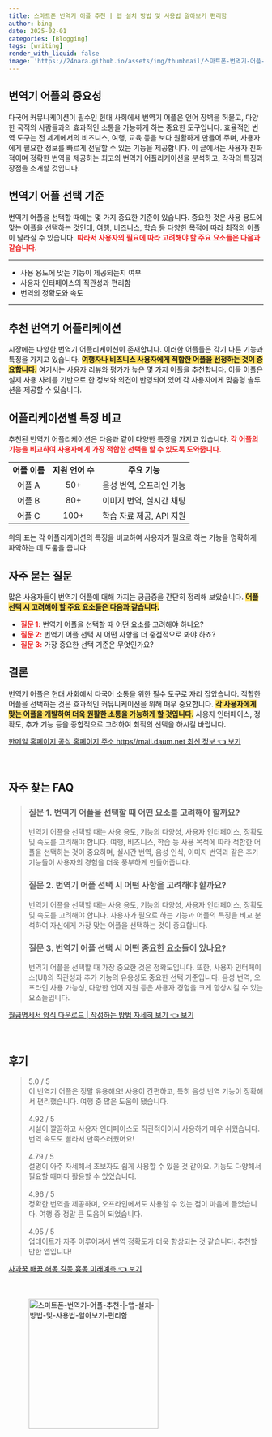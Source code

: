 ```yaml
---
title: 스마트폰 번역기 어플 추천 | 앱 설치 방법 및 사용법 알아보기 편리함
author: bing
date: 2025-02-01
categories: [Blogging]
tags: [writing]
render_with_liquid: false
image: 'https://24nara.github.io/assets/img/thumbnail/스마트폰-번역기-어플-추천-|-앱-설치-방법-및-사용법-알아보기-편리함.webp'
---
```



<h2 id='번역기 어플의 중요성'>번역기 어플의 중요성</h2>

<p>다국어 커뮤니케이션이 필수인 현대 사회에서 번역기 어플은 언어 장벽을 허물고, 다양한 국적의 사람들과의 효과적인 소통을 가능하게 하는 중요한 도구입니다. 효율적인 번역 도구는 전 세계에서의 비즈니스, 여행, 교육 등을 보다 원활하게 만들어 주며, 사용자에게 필요한 정보를 빠르게 전달할 수 있는 기능을 제공합니다. 이 글에서는 사용자 친화적이며 정확한 번역을 제공하는 최고의 번역기 어플리케이션을 분석하고, 각각의 특징과 장점을 소개할 것입니다.</p>

<h2 id='번역기 어플 선택 기준'>번역기 어플 선택 기준</h2>

<p>번역기 어플을 선택할 때에는 몇 가지 중요한 기준이 있습니다. 중요한 것은 사용 용도에 맞는 어플을 선택하는 것인데, 여행, 비즈니스, 학습 등 다양한 목적에 따라 최적의 어플이 달라질 수 있습니다. <b><span style="color: #ee2323;">따라서 사용자의 필요에 따라 고려해야 할 주요 요소들은 다음과 같습니다.</span></b></p>

<hr />

<ul>
    <li>사용 용도에 맞는 기능이 제공되는지 여부</li>
    <li>사용자 인터페이스의 직관성과 편리함</li>
    <li>번역의 정확도와 속도</li>
</ul>

<hr />

<h2 id='추천 번역기 어플리케이션'>추천 번역기 어플리케이션</h2>

<p>시장에는 다양한 번역기 어플리케이션이 존재합니다. 이러한 어플들은 각기 다른 기능과 특징을 가지고 있습니다. <b><span style="background-color: #ffe066;">여행자나 비즈니스 사용자에게 적합한 어플을 선정하는 것이 중요합니다.</span></b> 여기서는 사용자 리뷰와 평가가 높은 몇 가지 어플을 추천합니다. 이들 어플은 실제 사용 사례를 기반으로 한 정보와 의견이 반영되어 있어 각 사용자에게 맞춤형 솔루션을 제공할 수 있습니다.</p>

<h2 id='어플리케이션별 특징 비교'>어플리케이션별 특징 비교</h2>

<p>추천된 번역기 어플리케이션은 다음과 같이 다양한 특징을 가지고 있습니다. <b><span style="color: #ee2323;">각 어플의 기능을 비교하여 사용자에게 가장 적합한 선택을 할 수 있도록 도와줍니다.</span></b></p>

<table>
    <tr>
        <td style="text-align: center; height: 17px;"><b>어플 이름</b></td>
        <td style="text-align: center; height: 17px;"><b>지원 언어 수</b></td>
        <td style="text-align: center; height: 17px;"><b>주요 기능</b></td>
    </tr>
    <tr>
        <td style="text-align: center; height: 17px;">어플 A</td>
        <td style="text-align: center; height: 17px;">50+</td>
        <td style="text-align: center; height: 17px;">음성 번역, 오프라인 기능</td>
    </tr>
    <tr>
        <td style="text-align: center; height: 17px;">어플 B</td>
        <td style="text-align: center; height: 17px;">80+</td>
        <td style="text-align: center; height: 17px;">이미지 번역, 실시간 채팅</td>
    </tr>
    <tr>
        <td style="text-align: center; height: 17px;">어플 C</td>
        <td style="text-align: center; height: 17px;">100+</td>
        <td style="text-align: center; height: 17px;">학습 자료 제공, API 지원</td>
    </tr>
</table>

<p>위의 표는 각 어플리케이션의 특징을 비교하여 사용자가 필요로 하는 기능을 명확하게 파악하는 데 도움을 줍니다.</p>

<h2 id='자주 묻는 질문'>자주 묻는 질문</h2>

<p>많은 사용자들이 번역기 어플에 대해 가지는 궁금증을 간단히 정리해 보았습니다. <b><span style="background-color: #ffe066;">어플 선택 시 고려해야 할 주요 요소들은 다음과 같습니다.</span></b></p>

<ul>
    <li><b><span style="color: #ee2323;">질문 1:</span></b> 번역기 어플을 선택할 때 어떤 요소를 고려해야 하나요?</li>
    <li><b><span style="color: #ee2323;">질문 2:</span></b> 번역기 어플 선택 시 어떤 사항을 더 중점적으로 봐야 하죠?</li>
    <li><b><span style="color: #ee2323;">질문 3:</span></b> 가장 중요한 선택 기준은 무엇인가요?</li>
</ul>

<h2 id='결론'>결론</h2>

<p>번역기 어플은 현대 사회에서 다국어 소통을 위한 필수 도구로 자리 잡았습니다. 적합한 어플을 선택하는 것은 효과적인 커뮤니케이션을 위해 매우 중요합니다. <b><span style="background-color: #ffe066;">각 사용자에게 맞는 어플을 개발하여 더욱 원활한 소통을 가능하게 할 것입니다.</span></b> 사용자 인터페이스, 정확도, 추가 기능 등을 종합적으로 고려하여 최적의 선택을 하시길 바랍니다.</p>


<p><a class="click-button" title="한메일 홈페이지 공식 홈페이지 주소 https//mail.daum.net 최신 정보" href="https://24nara.github.io/posts/%ED%95%9C%EB%A9%94%EC%9D%BC-%ED%99%88%ED%8E%98%EC%9D%B4%EC%A7%80-%EA%B3%B5%EC%8B%9D-%ED%99%88%ED%8E%98%EC%9D%B4%EC%A7%80-%EC%A3%BC%EC%86%8C-httpsmail.daum.net-%EC%B5%9C%EC%8B%A0-%EC%A0%95%EB%B3%B4/" rel="dofollow">한메일 홈페이지 공식 홈페이지 주소 https//mail.daum.net 최신 정보 👈 보기</a></p><br>
<h2 id='자주_찾는_FAQ'>자주 찾는 FAQ</h2>
<div itemscope="" itemtype="https://schema.org/FAQPage"> 
<blockquote> 
<div itemscope="" itemprop="mainEntity" itemtype="https://schema.org/Question"> 
<h3 itemprop="name">질문 1. 번역기 어플을 선택할 때 어떤 요소를 고려해야 할까요?</h3> 
<div itemscope="" itemprop="acceptedAnswer" itemtype="https://schema.org/Answer"> 
<span itemprop="text"> 
<p>번역기 어플을 선택할 때는 사용 용도, 기능의 다양성, 사용자 인터페이스, 정확도 및 속도를 고려해야 합니다. 여행, 비즈니스, 학습 등 사용 목적에 따라 적합한 어플을 선택하는 것이 중요하며, 실시간 번역, 음성 인식, 이미지 번역과 같은 추가 기능들이 사용자의 경험을 더욱 풍부하게 만들어줍니다.</p> 
</span> 
</div> 
</div> 

<div itemscope="" itemprop="mainEntity" itemtype="https://schema.org/Question"> 
<h3 itemprop="name">질문 2. 번역기 어플 선택 시 어떤 사항을 고려해야 할까요?</h3> 
<div itemscope="" itemprop="acceptedAnswer" itemtype="https://schema.org/Answer"> 
<span itemprop="text"> 
<p>번역기 어플을 선택할 때는 사용 용도, 기능의 다양성, 사용자 인터페이스, 정확도 및 속도를 고려해야 합니다. 사용자가 필요로 하는 기능과 어플의 특징을 비교 분석하여 자신에게 가장 맞는 어플을 선택하는 것이 중요합니다.</p> 
</span> 
</div> 
</div> 

<div itemscope="" itemprop="mainEntity" itemtype="https://schema.org/Question"> 
<h3 itemprop="name">질문 3. 번역기 어플 선택 시 어떤 중요한 요소들이 있나요?</h3> 
<div itemscope="" itemprop="acceptedAnswer" itemtype="https://schema.org/Answer"> 
<span itemprop="text"> 
<p>번역기 어플을 선택할 때 가장 중요한 것은 정확도입니다. 또한, 사용자 인터페이스(UI)의 직관성과 추가 기능의 유용성도 중요한 선택 기준입니다. 음성 번역, 오프라인 사용 가능성, 다양한 언어 지원 등은 사용자 경험을 크게 향상시킬 수 있는 요소들입니다.</p> 
</span> 
</div> 
</div> 
</blockquote> 
</div>
<p><a class="click-button" title="월급명세서 양식 다운로드 | 작성하는 방법 자세히 보기" href="https://24nara.github.io/posts/%EC%9B%94%EA%B8%89%EB%AA%85%EC%84%B8%EC%84%9C-%EC%96%91%EC%8B%9D-%EB%8B%A4%EC%9A%B4%EB%A1%9C%EB%93%9C-%EC%9E%91%EC%84%B1%ED%95%98%EB%8A%94-%EB%B0%A9%EB%B2%95-%EC%9E%90%EC%84%B8%ED%9E%88-%EB%B3%B4%EA%B8%B0/" rel="dofollow">월급명세서 양식 다운로드 | 작성하는 방법 자세히 보기 👈 보기</a></p><br>
<h2 id='후기'>후기</h2>
<div itemscope itemtype="https://schema.org/Product">
  <blockquote>
  <div itemprop="review" itemscope itemtype="https://schema.org/Review">
      <div itemprop="reviewRating" itemscope itemtype="https://schema.org/Rating"> <span itemprop="ratingValue">5.0</span> / <span itemprop="bestRating">5</span> </div>
      <span itemprop="reviewBody">이 번역기 어플은 정말 유용해요! 사용이 간편하고, 특히 음성 번역 기능이 정확해서 편리했습니다. 여행 중 많은 도움이 됐습니다.</span>
  </div>
  <br>
  <div itemprop="review" itemscope itemtype="https://schema.org/Review">
      <div itemprop="reviewRating" itemscope itemtype="https://schema.org/Rating"> <span itemprop="ratingValue">4.92</span> / <span itemprop="bestRating">5</span> </div>
      <span itemprop="reviewBody">시설이 깔끔하고 사용자 인터페이스도 직관적이어서 사용하기 매우 쉬웠습니다.번역 속도도 빨라서 만족스러웠어요!</span>
  </div>
  <br>
  <div itemprop="review" itemscope itemtype="https://schema.org/Review">
      <div itemprop="reviewRating" itemscope itemtype="https://schema.org/Rating"> <span itemprop="ratingValue">4.79</span> / <span itemprop="bestRating">5</span> </div>
      <span itemprop="reviewBody">설명이 아주 자세해서 초보자도 쉽게 사용할 수 있을 것 같아요. 기능도 다양해서 필요할 때마다 활용할 수 있었습니다.</span>
  </div>
  <br>
  <div itemprop="review" itemscope itemtype="https://schema.org/Review">
      <div itemprop="reviewRating" itemscope itemtype="https://schema.org/Rating"> <span itemprop="ratingValue">4.96</span> / <span itemprop="bestRating">5</span> </div>
      <span itemprop="reviewBody">정확한 번역을 제공하며, 오프라인에서도 사용할 수 있는 점이 마음에 들었습니다. 여행 중 정말 큰 도움이 되었습니다.</span>
  </div>
  <br>
  <div itemprop="review" itemscope itemtype="https://schema.org/Review">
      <div itemprop="reviewRating" itemscope itemtype="https://schema.org/Rating"> <span itemprop="ratingValue">4.95</span> / <span itemprop="bestRating">5</span> </div>
      <span itemprop="reviewBody">업데이트가 자주 이루어져서 번역 정확도가 더욱 향상되는 것 같습니다. 추천할 만한 앱입니다!</span>
  </div>
  </blockquote>
</div>
<p><a class="click-button" title="사과꿈 배꿈 해몽 길몽 흉몽 미래예측" href="https://24nara.github.io/posts/%EC%82%AC%EA%B3%BC%EA%BF%88-%EB%B0%B0%EA%BF%88-%ED%95%B4%EB%AA%BD-%EA%B8%B8%EB%AA%BD-%ED%9D%89%EB%AA%BD-%EB%AF%B8%EB%9E%98%EC%98%88%EC%B8%A1/" rel="dofollow">사과꿈 배꿈 해몽 길몽 흉몽 미래예측 👈 보기</a></p><br>
<figure class="image"><img src="https://24nara.github.io/assets/img/thumbnail/스마트폰-번역기-어플-추천-|-앱-설치-방법-및-사용법-알아보기-편리함.webp" alt="스마트폰-번역기-어플-추천-|-앱-설치-방법-및-사용법-알아보기-편리함" width="256" height="256"></figure>